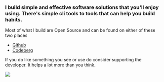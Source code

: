 
### I build simple and effective software solutions that you'll enjoy using. There's simple cli tools to tools that can help you build habits. 

Most of what I build are Open Source and can be found on either of these two places 
- [Github](https://github.com/barelyhuman)
- [Codeberg](https://codeberg.org/reaper)

If you do like something you see or use do consider supporting the developer. It helps a lot more than you think.

<a href="https://www.buymeacoffee.com/barelyhuman"><img src="https://img.buymeacoffee.com/button-api/?text=Buy Reaper a coffee&emoji=&slug=barelyhuman&button_colour=000000&font_colour=ffffff&font_family=Comic&outline_colour=ffffff&coffee_colour=ffffff"></a>